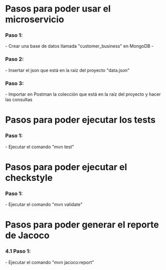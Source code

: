 <h1>Pasos para poder usar el microservicio</h1>

<h3>Paso 1:</h3>
- Crear una base de datos llamada "customer_business" en MongoDB
- 
<h3>Paso 2:</h3>
- Insertar el json que está en la raíz del proyecto "data.json"

<h3>Paso 3:</h3>
- Importar en Postman la colección que está en la raíz del proyecto y hacer las consultas

<h1>Pasos para poder ejecutar los tests</h1>

<h3>Paso 1:</h3>
- Ejecutar el comando "mvn test"

<h1>Pasos para poder ejecutar el checkstyle</h1>

<h3>Paso 1:</h3>
- Ejecutar el comando "mvn validate"

<h1>Pasos para poder generar el reporte de Jacoco</h1>

<h3>4.1 Paso 1:</h3>
- Ejecutar el comando "mvn jacoco:report"
